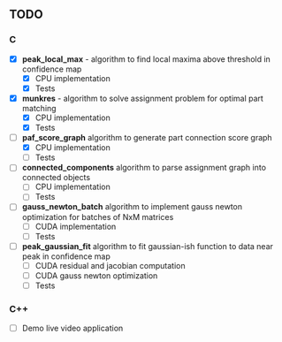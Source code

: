 TODO
----

### C 
- [x] **peak_local_max** - algorithm to find local maxima above threshold in confidence map
  - [x] CPU implementation
  - [x] Tests
- [x] **munkres** - algorithm to solve assignment problem for optimal part matching
  - [x] CPU implementation
  - [x] Tests
- [ ] **paf_score_graph** algorithm to generate part connection score graph
  - [x] CPU implementation
  - [ ] Tests
- [ ] **connected_components** algorithm to parse assignment graph into connected objects
  - [ ] CPU implementation
  - [ ] Tests
- [ ] **gauss_newton_batch** algorithm to implement gauss newton optimization for batches of NxM matrices
  - [ ] CUDA implementation
  - [ ] Tests
- [ ] **peak_gaussian_fit** algorithm to fit gaussian-ish function to data near peak in confidence map
  - [ ] CUDA residual and jacobian computation
  - [ ] CUDA gauss newton optimization
  - [ ] Tests

### C++

- [ ] Demo live video application